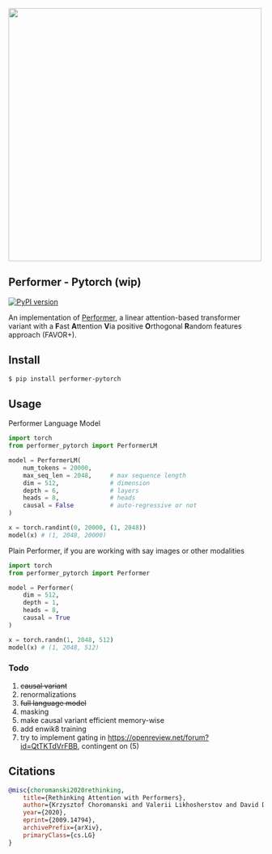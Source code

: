 <img src="./favor+.png" width="500px"></img>

## Performer - Pytorch (wip)

[![PyPI version](https://badge.fury.io/py/performer-pytorch.svg)](https://badge.fury.io/py/performer-pytorch)

An implementation of <a href="https://arxiv.org/abs/2009.14794">Performer</a>, a linear attention-based transformer variant with a **F**ast **A**ttention **V**ia positive **O**rthogonal **R**andom features approach (FAVOR+).

## Install

```bash
$ pip install performer-pytorch
```

## Usage

Performer Language Model

```python
import torch
from performer_pytorch import PerformerLM

model = PerformerLM(
    num_tokens = 20000,
    max_seq_len = 2048,     # max sequence length
    dim = 512,              # dimension
    depth = 6,              # layers
    heads = 8,              # heads
    causal = False          # auto-regressive or not
)

x = torch.randint(0, 20000, (1, 2048))
model(x) # (1, 2048, 20000)
```

Plain Performer, if you are working with say images or other modalities

```python
import torch
from performer_pytorch import Performer

model = Performer(
    dim = 512,
    depth = 1,
    heads = 8,
    causal = True
)

x = torch.randn(1, 2048, 512)
model(x) # (1, 2048, 512)
```

### Todo

1. ~~causal variant~~
2. renormalizations
3. ~~full language model~~
4. masking
5. make causal variant efficient memory-wise
6. add enwik8 training
7. try to implement gating in https://openreview.net/forum?id=QtTKTdVrFBB, contingent on (5)

## Citations

```bibtex
@misc{choromanski2020rethinking,
    title={Rethinking Attention with Performers}, 
    author={Krzysztof Choromanski and Valerii Likhosherstov and David Dohan and Xingyou Song and Andreea Gane and Tamas Sarlos and Peter Hawkins and Jared Davis and Afroz Mohiuddin and Lukasz Kaiser and David Belanger and Lucy Colwell and Adrian Weller},
    year={2020},
    eprint={2009.14794},
    archivePrefix={arXiv},
    primaryClass={cs.LG}
}
```

